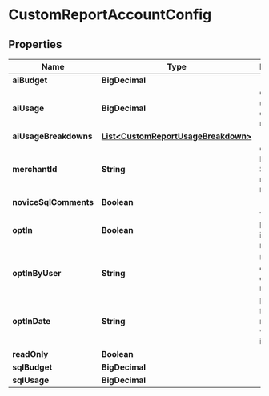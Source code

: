 

# CustomReportAccountConfig


## Properties

| Name | Type | Description | Notes |
|------------ | ------------- | ------------- | -------------|
|**aiBudget** | **BigDecimal** |  |  [optional] |
|**aiUsage** | **BigDecimal** | Current AI usage creating reports |  [optional] |
|**aiUsageBreakdowns** | [**List&lt;CustomReportUsageBreakdown&gt;**](CustomReportUsageBreakdown.md) |  |  [optional] |
|**merchantId** | **String** | Current BigQuery SQL usage running reports |  [optional] |
|**noviceSqlComments** | **Boolean** |  |  [optional] |
|**optIn** | **Boolean** | True if they have opted into custom reports |  [optional] |
|**optInByUser** | **String** | User that opted into custom reporting |  [optional] |
|**optInDate** | **String** | Date/time that custom reporting was opted in to |  [optional] |
|**readOnly** | **Boolean** |  |  [optional] |
|**sqlBudget** | **BigDecimal** |  |  [optional] |
|**sqlUsage** | **BigDecimal** |  |  [optional] |



